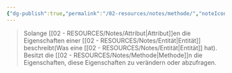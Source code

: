 ```yaml
---
{"dg-publish":true,"permalink":"/02-resources/notes/methode/","noteIcon":"","updated":"2024-06-24T13:00:31.373+02:00"}
---
```


> Solange [[02 - RESOURCES/Notes/Attribut\|Attribut]]en die Eigenschaften einer [[02 - RESOURCES/Notes/Entität\|Entität]] beschreibt(Was eine [[02 - RESOURCES/Notes/Entität\|Entität]] hat).
> Besitzt die [[02 - RESOURCES/Notes/Methode\|Methode]]n die Eigenschaften, diese Eigenschaften zu verändern oder abzufragen.
